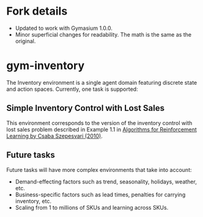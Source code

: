 # Fork details
- Updated to work with Gymasium 1.0.0.
- Minor superficial changes for readability. The math is the same as the original.

# gym-inventory

The Inventory environment is a single agent domain featuring discrete state and action spaces. Currently, one task is supported:

## Simple Inventory Control with Lost Sales

This environment corresponds to the version of the inventory control with lost sales problem described in Example 1.1 in [Algorithms for Reinforcement Learning by Csaba Szepesvari (2010)](https://sites.ualberta.ca/~szepesva/RLBook.html).

## Future tasks

Future tasks will have more complex environments that take into account:

 * Demand-effecting factors such as trend, seasonality, holidays, weather, etc.
 * Business-specific factors such as lead times, penalties for carrying inventory, etc.
 * Scaling from 1 to millions of SKUs and learning across SKUs.
